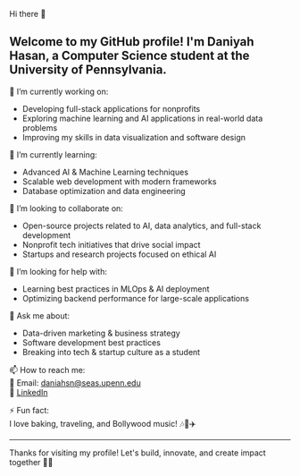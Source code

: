 Hi there 👋  

Welcome to my GitHub profile! I'm Daniyah Hasan, a Computer Science student at the University of Pennsylvania.
---

🔭 I’m currently working on:  
- Developing full-stack applications for nonprofits
- Exploring machine learning and AI applications in real-world data problems  
- Improving my skills in data visualization and software design

🌱 I’m currently learning:  
- Advanced AI & Machine Learning techniques  
- Scalable web development with modern frameworks  
- Database optimization and data engineering  

👯 I’m looking to collaborate on:  
- Open-source projects related to AI, data analytics, and full-stack development 
- Nonprofit tech initiatives that drive social impact
- Startups and research projects focused on ethical AI 

🤔 I’m looking for help with:  
- Learning best practices in MLOps & AI deployment  
- Optimizing backend performance for large-scale applications  

💬 Ask me about:  
- Data-driven marketing & business strategy  
- Software development best practices  
- Breaking into tech & startup culture as a student  

📫 How to reach me:  
📩 Email: daniahsn@seas.upenn.edu  
💼 [LinkedIn](https://www.linkedin.com/in/daniyah-hasan/)  

⚡ Fun fact:  
I love baking, traveling, and Bollywood music! 🎶🍰✈️  

---
Thanks for visiting my profile! Let's build, innovate, and create impact together 🚀✨  
